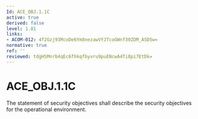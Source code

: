 ```yaml
---
Id: ACE_OBJ.1.1C
active: true
derived: false
level: 1.81
links:
- ACOM-012: 4f2Gzj93McoDe6Ym8nezawVYJTcoGWnf30ZDM_ASD5w=
normative: true
ref: ''
reviewed: tdgHSMnrb4qEc6fhkqfbyvru9puENcwA4Ti8pi7EtDk=
---
```


# ACE_OBJ.1.1C

The statement of security objectives shall describe the security objectives for the operational environment.